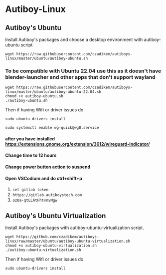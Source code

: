 # Autiboy-Linux

## Autiboy's Ubuntu
Install Autiboy's packages and choose a desktop environment with autiboy-ubuntu script.
```
wget https://raw.githubusercontent.com/czadikem/autiboys-linux/master/ubuntu/autiboy-ubuntu.sh
```
### To be compatible with Ubuntu 22.04 use this as it doesn't have blender-launcher and other apps that don't support wayland
```
wget https://raw.githubusercontent.com/czadikem/autiboys-linux/master/ubuntu/autiboy-ubuntu-22.04.sh 
chmod +x autiboy-ubuntu.sh
./autiboy-ubuntu.sh
```
Then if having Wifi or driver issues do.
```
sudo ubuntu-drivers install
```
```
sudo systemctl enable wg-quick@wg0.service
```
#### after you have installed https://extensions.gnome.org/extension/3612/wireguard-indicator/
#### Change time to 12 hours
#### Change power button action to suspend
#### Open VSCodium  and do ctrl+shift+p
1. ```set gitlab token```
2. ```https://gitlab.autiboystech.com```
3. ```ozUa-qtLLAtFhtvmvMgw```

## Autiboy's Ubuntu Virtualization
Install Autiboy's packages with autiboy-ubuntu-virtualization script.
```
wget https://github.com/czadikem/autiboys-linux/raw/master/ubuntu/autiboy-ubuntu-virtualization.sh
chmod +x autiboy-ubuntu-virtualization.sh
./autiboy-ubuntu-virtualization.sh
```
Then if having Wifi or driver issues do.
```
sudo ubuntu-drivers install
```

